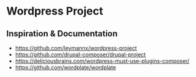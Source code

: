# Wordpress Project

## Inspiration & Documentation

- https://github.com/leymannx/wordpress-project
- https://github.com/drupal-composer/drupal-project
- https://deliciousbrains.com/wordpress-must-use-plugins-composer/
- https://github.com/wordplate/wordplate